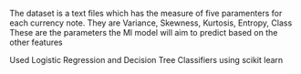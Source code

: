 The dataset is a text files which has the measure of five paramenters for each currency note. They are Variance, Skewness, Kurtosis, Entropy, Class
These are the parameters the Ml model will aim to predict based on the other features

Used Logistic Regression and Decision Tree Classifiers using scikit learn
